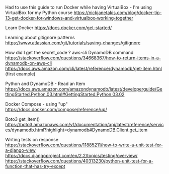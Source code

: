 
Had to use this guide to run Docker while having VirtualBox - I'm using VirtualBox for my Python course
https://nickjanetakis.com/blog/docker-tip-13-get-docker-for-windows-and-virtualbox-working-together

Learn Docker
https://docs.docker.com/get-started/

Learning about gitignore patterns
https://www.atlassian.com/git/tutorials/saving-changes/gitignore

How did I get the secret_code ?
aws-cli DynamoDB command
https://stackoverflow.com/questions/34668367/how-to-return-items-in-a-dynamodb-on-aws-cli
https://docs.aws.amazon.com/cli/latest/reference/dynamodb/get-item.html (first example)

Python and DynamoDB - Read an Item
https://docs.aws.amazon.com/amazondynamodb/latest/developerguide/GettingStarted.Python.03.html#GettingStarted.Python.03.02

Docker Compose - using "up"
https://docs.docker.com/compose/reference/up/

Boto3 get_item()
https://boto3.amazonaws.com/v1/documentation/api/latest/reference/services/dynamodb.html?highlight=dynamodb#DynamoDB.Client.get_item

Writing tests on response
https://stackoverflow.com/questions/11885211/how-to-write-a-unit-test-for-a-django-view
https://docs.djangoproject.com/en/2.2/topics/testing/overview/
https://stackoverflow.com/questions/40313230/python-unit-test-for-a-function-that-has-try-except